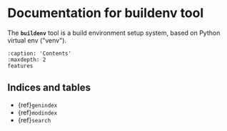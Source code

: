 # Documentation for buildenv tool

The **`buildenv`** tool is a build environment setup system, based on Python virtual env ("venv").

```{toctree}
:caption: 'Contents'
:maxdepth: 2
features
```

## Indices and tables

- {ref}`genindex`
- {ref}`modindex`
- {ref}`search`
